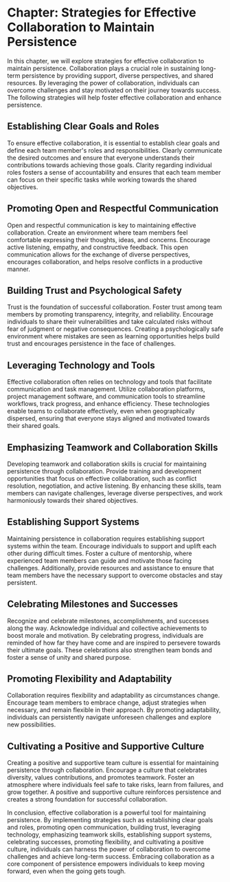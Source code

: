 Chapter: Strategies for Effective Collaboration to Maintain Persistence
=======================================================================

In this chapter, we will explore strategies for effective collaboration to maintain persistence. Collaboration plays a crucial role in sustaining long-term persistence by providing support, diverse perspectives, and shared resources. By leveraging the power of collaboration, individuals can overcome challenges and stay motivated on their journey towards success. The following strategies will help foster effective collaboration and enhance persistence.

Establishing Clear Goals and Roles
----------------------------------

To ensure effective collaboration, it is essential to establish clear goals and define each team member's roles and responsibilities. Clearly communicate the desired outcomes and ensure that everyone understands their contributions towards achieving those goals. Clarity regarding individual roles fosters a sense of accountability and ensures that each team member can focus on their specific tasks while working towards the shared objectives.

Promoting Open and Respectful Communication
-------------------------------------------

Open and respectful communication is key to maintaining effective collaboration. Create an environment where team members feel comfortable expressing their thoughts, ideas, and concerns. Encourage active listening, empathy, and constructive feedback. This open communication allows for the exchange of diverse perspectives, encourages collaboration, and helps resolve conflicts in a productive manner.

Building Trust and Psychological Safety
---------------------------------------

Trust is the foundation of successful collaboration. Foster trust among team members by promoting transparency, integrity, and reliability. Encourage individuals to share their vulnerabilities and take calculated risks without fear of judgment or negative consequences. Creating a psychologically safe environment where mistakes are seen as learning opportunities helps build trust and encourages persistence in the face of challenges.

Leveraging Technology and Tools
-------------------------------

Effective collaboration often relies on technology and tools that facilitate communication and task management. Utilize collaboration platforms, project management software, and communication tools to streamline workflows, track progress, and enhance efficiency. These technologies enable teams to collaborate effectively, even when geographically dispersed, ensuring that everyone stays aligned and motivated towards their shared goals.

Emphasizing Teamwork and Collaboration Skills
---------------------------------------------

Developing teamwork and collaboration skills is crucial for maintaining persistence through collaboration. Provide training and development opportunities that focus on effective collaboration, such as conflict resolution, negotiation, and active listening. By enhancing these skills, team members can navigate challenges, leverage diverse perspectives, and work harmoniously towards their shared objectives.

Establishing Support Systems
----------------------------

Maintaining persistence in collaboration requires establishing support systems within the team. Encourage individuals to support and uplift each other during difficult times. Foster a culture of mentorship, where experienced team members can guide and motivate those facing challenges. Additionally, provide resources and assistance to ensure that team members have the necessary support to overcome obstacles and stay persistent.

Celebrating Milestones and Successes
------------------------------------

Recognize and celebrate milestones, accomplishments, and successes along the way. Acknowledge individual and collective achievements to boost morale and motivation. By celebrating progress, individuals are reminded of how far they have come and are inspired to persevere towards their ultimate goals. These celebrations also strengthen team bonds and foster a sense of unity and shared purpose.

Promoting Flexibility and Adaptability
--------------------------------------

Collaboration requires flexibility and adaptability as circumstances change. Encourage team members to embrace change, adjust strategies when necessary, and remain flexible in their approach. By promoting adaptability, individuals can persistently navigate unforeseen challenges and explore new possibilities.

Cultivating a Positive and Supportive Culture
---------------------------------------------

Creating a positive and supportive team culture is essential for maintaining persistence through collaboration. Encourage a culture that celebrates diversity, values contributions, and promotes teamwork. Foster an atmosphere where individuals feel safe to take risks, learn from failures, and grow together. A positive and supportive culture reinforces persistence and creates a strong foundation for successful collaboration.

In conclusion, effective collaboration is a powerful tool for maintaining persistence. By implementing strategies such as establishing clear goals and roles, promoting open communication, building trust, leveraging technology, emphasizing teamwork skills, establishing support systems, celebrating successes, promoting flexibility, and cultivating a positive culture, individuals can harness the power of collaboration to overcome challenges and achieve long-term success. Embracing collaboration as a core component of persistence empowers individuals to keep moving forward, even when the going gets tough.
